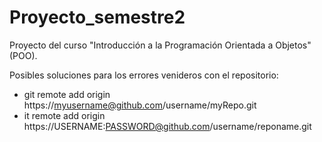 # Proyecto_semestre2
Proyecto del curso "Introducción a la Programación Orientada a Objetos" (POO).


Posibles soluciones para los errores venideros con el repositorio:
- git remote add origin https://myusername@github.com/username/myRepo.git
- it remote add origin  https://USERNAME:PASSWORD@github.com/username/reponame.git